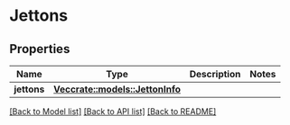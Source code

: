 # Jettons

## Properties

Name | Type | Description | Notes
------------ | ------------- | ------------- | -------------
**jettons** | [**Vec<crate::models::JettonInfo>**](JettonInfo.md) |  | 

[[Back to Model list]](../README.md#documentation-for-models) [[Back to API list]](../README.md#documentation-for-api-endpoints) [[Back to README]](../README.md)


